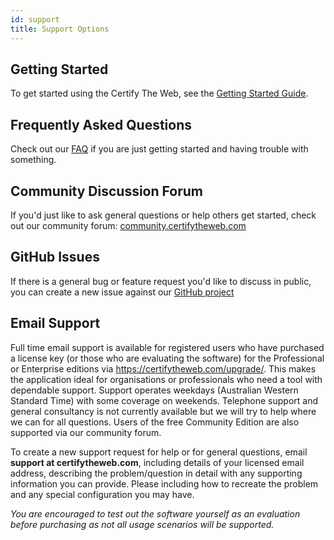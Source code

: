 ```yaml
---
id: support
title: Support Options
---
```


## Getting Started
To get started using the Certify The Web, see the [Getting Started Guide](intro.md).

## Frequently Asked Questions
Check out our [FAQ](faq.md) if you are just getting started and having trouble with something.

## Community Discussion Forum
If you'd just like to ask general questions or help others get started, check out our community forum: <a href="https://community.certifytheweb.com" target="_blank">community.certifytheweb.com</a>

## GitHub Issues
If there is a general bug or feature request you'd like to discuss in public, you can create a new issue against our <a href="https://github.com/webprofusion/certify/issues" target="_blank">GitHub project</a>

## Email Support
Full time email support is available for registered users who have purchased a license key (or those who are evaluating the software) for the Professional or Enterprise editions via https://certifytheweb.com/upgrade/. This makes the application ideal for organisations or professionals who need a tool with dependable support. Support operates weekdays (Australian Western Standard Time) with some coverage on weekends. Telephone support and general consultancy is not currently available but we will try to help where we can for all questions. Users of the free Community Edition are also supported via our community forum.

To create a new support request for help or for general questions, email **support at certifytheweb.com**, including details of your licensed email address, describing the problem/question in detail with any supporting information you can provide. Please including how to recreate the problem and any special configuration you may have.

*You are encouraged to test out the software yourself as an evaluation before purchasing as not all usage scenarios will be supported.*
